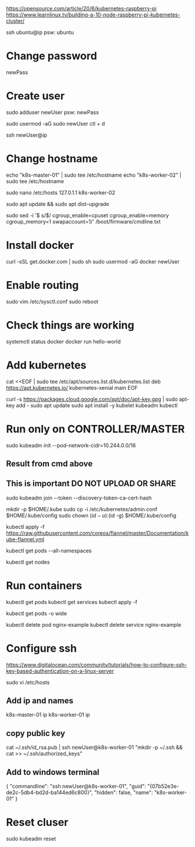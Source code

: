 https://opensource.com/article/20/6/kubernetes-raspberry-pi
https://www.learnlinux.tv/building-a-10-node-raspberry-pi-kubernetes-cluster/

ssh ubuntu@ip
psw: ubuntu

# Change password
newPass

# Create user
sudo adduser newUser
psw: newPass

sudo usermod -aG sudo newUser
ctl + d

ssh newUser@ip

# Change hostname
echo "k8s-master-01" | sudo tee /etc/hostname
echo "k8s-worker-02" | sudo tee /etc/hostname

sudo nano /etc/hosts
127.0.1.1 k8s-worker-02

sudo apt update && sudo apt dist-upgrade

sudo sed -i '$ s/$/ cgroup_enable=cpuset cgroup_enable=memory cgroup_memory=1 swapaccount=1/' /boot/firmware/cmdline.txt

# Install docker
curl -sSL get.docker.com | sudo sh
sudo usermod -aG docker newUser

# Enable routing
sudo vim /etc/sysctl.conf
sudo reboot

# Check things are working
systemctl status docker
docker run hello-world

# Add kubernetes
cat <<EOF | sudo tee /etc/apt/sources.list.d/kubernetes.list
deb https://apt.kubernetes.io/ kubernetes-xenial main
EOF

curl -s https://packages.cloud.google.com/apt/doc/apt-key.gpg | sudo apt-key add -
sudo apt update
sudo apt install -y kubelet kubeadm kubectl

# Run only on CONTROLLER/MASTER
sudo kubeadm init --pod-network-cidr=10.244.0.0/16
## Result from cmd above 
## This is important DO NOT UPLOAD OR SHARE
sudo kubeadm join <ip> --token <token> --discovery-token-ca-cert-hash <hash>

mkdir -p $HOME/.kube
sudo cp -i /etc/kubernetes/admin.conf $HOME/.kube/config
sudo chown $(id -u):$(id -g) $HOME/.kube/config
 
kubectl apply -f https://raw.githubusercontent.com/coreos/flannel/master/Documentation/kube-flannel.yml

kubectl get pods --all-namespaces

kubectl get nodes

# Run containers
kubectl get pods
kubectl get services
kubectl apply -f <filename>

kubectl get pods -o wide

kubectl delete pod nginx-example
kubectl delete service nginx-example

# Configure ssh
https://www.digitalocean.com/community/tutorials/how-to-configure-ssh-key-based-authentication-on-a-linux-server

sudo vi /etc/hosts
## Add ip and names
k8s-master-01 ip
k8s-worker-01 ip

## copy public key
cat ~/.ssh/id_rsa.pub | ssh newUser@k8s-worker-01 "mkdir -p ~/.ssh && cat >> ~/.ssh/authorized_keys"

## Add to windows terminal
{
    "commandline": "ssh newUser@k8s-worker-01",
    "guid": "{07b52e3e-de2c-5db4-bd2d-ba144ed6c800}",
    "hidden": false,
    "name": "k8s-worker-01"
}


# Reset cluser
sudo kubeadm reset